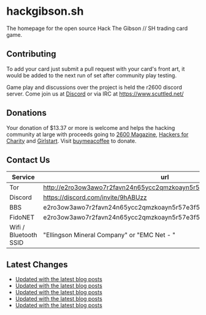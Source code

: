 # hackgibson.sh
The homepage for the open source Hack The Gibson // SH trading card game.


## Contributing

To add your card just submit a pull request with your card's front art, it would be added to the next run of set after community play testing.

Game play and discussions over the project is held the r2600 discord server. Come join us at [Discord](https://discord.com/invite/9hABUzz) or via IRC at https://www.scuttled.net/


## Donations

Your donation of $13.37 or more is welcome and helps the hacking community at large with proceeds going to [2600 Magazine](https://2600.com/), [Hackers for Charity](https://hackersforcharity.org) and [Girlstart](https://girlstart.org).  Visit [buymeacoffee](https://www.buymeacoffee.com/hackgibson.sh) to donate.


## Contact Us

Service | url
-|-
Tor | http://e2ro3ow3awo7r2favn24n65ycc2qmzkoayn5r57e3f56nvjwdcgg32ad.onion
Discord | https://discord.com/invite/9hABUzz
BBS | e2ro3ow3awo7r2favn24n65ycc2qmzkoayn5r57e3f56nvjwdcgg32ad.onion:23
FidoNET | e2ro3ow3awo7r2favn24n65ycc2qmzkoayn5r57e3f56nvjwdcgg32ad.onion:24554
Wifi / Bluetooth SSID | "Ellingson Mineral Company" or "EMC Net - <fidonet address>"

## Latest Changes
<!-- BLOG-POST-LIST:START -->
- [Updated with the latest blog posts](https://github.com/DFW2600/hackgibson.sh/commit/cbcb4465f56f7a35b7542445289b362b19fd583b)
- [Updated with the latest blog posts](https://github.com/DFW2600/hackgibson.sh/commit/8770a8050d5b9b44e8058624c9fed924d7933e1a)
- [Updated with the latest blog posts](https://github.com/DFW2600/hackgibson.sh/commit/f768a2521e9360813a611605d3d4c7c13955e5b4)
- [Updated with the latest blog posts](https://github.com/DFW2600/hackgibson.sh/commit/aaa303e03fa5eb2de5241906d109b9e9f5daac76)
- [Updated with the latest blog posts](https://github.com/DFW2600/hackgibson.sh/commit/54321cb357cec9ff90a4ec95696c4e2180082913)
<!-- BLOG-POST-LIST:END -->
